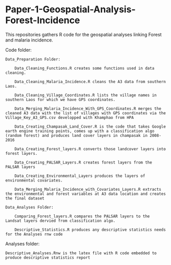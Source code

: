 # Paper-1-Geospatial-Analysis-Forest-Incidence

This repositories gathers R code for the geospatial analyses linking Forest and malaria incidence.

Code folder:

    Data_Preparation Folder:

        Data_Cleaning_Functions.R creates some functions used in data cleaning.

        Data_Cleaning_Malaria_Incidence.R cleans the A3 data from southern Laos.

        Data_Cleaning_Village_Coordinates.R lists the village names in southern Laos for which we have GPS coordinates.

        Data_Merging_Malaria_Incidence_With_GPS_Coordinates.R merges the cleaned A3 data with the list of villages with GPS coordinates via the Village_Key_A3_GPS.csv developped with Khamphao from HPA

        Data_Creating_Champasak_Land_Cover.R is the code that takes Google earth engine training points, comes up with a classification algo (random forest) and produces land cover layers in champasak in 2008-2016

        Data_Creating_Forest_layers.R converts those landcover layers into forest layers.

        Data_Creating_PALSAR_Layers.R creates forest layers from the PALSAR layers

        Data_Creating_Environmental_Layers produces the layers of environmental covariates.

        Data_Merging_Malaria_Incidence_with_Covariates_Layers.R extracts the environmental and forest variables at A3 data location and creates the final dataset

    Data_Analyses Folder:

        Comparing_Forest_layers.R compares the PALSAR layers to the Landsat layers dervied from classification algo.

        Descriptive_Statistics.R produces any descriptive statistics needs for the Analyses rnw code



Analyses folder:

    Descriptive_Analyses.Rnw is the latex file with R code embedded to produce descriptive statistics report


